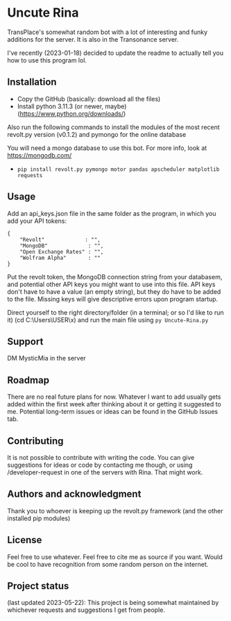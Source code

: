 # Uncute Rina

TransPlace's somewhat random bot with a lot of interesting and funky additions for the server.
It is also in the Transonance server.

I've recently (2023-01-18) decided to update the readme to actually tell you how to use this program lol.

## Installation

- Copy the GitHub (basically: download all the files)
- Install python 3.11.3 (or newer, maybe) (https://www.python.org/downloads/)

Also run the following commands to install the modules of the most recent revolt.py version (v0.1.2) and pymongo for the online database

You will need a mongo database to use this bot. For more info, look at https://mongodb.com/

- `pip install revolt.py pymongo motor pandas apscheduler matplotlib requests`

## Usage

Add an api_keys.json file in the same folder as the program, in which you add your API tokens:

```
{
    "Revolt"             : "",
    "MongoDB"             : "",
    "Open Exchange Rates" : "",
    "Wolfram Alpha"       : ""
}
```

Put the revolt token, the MongoDB connection string from your databasem, and potential other API keys you might want to use into this file. API keys don't have to have a value (an empty string), but they do have to be added to the file. Missing keys will give descriptive errors upon program startup.

Direct yourself to the right directory/folder (in a terminal; or so I'd like to run it) (cd C:\Users\USER\x\) and run the main file using `py Uncute-Rina.py`

## Support

DM MysticMia in the server

## Roadmap

There are no real future plans for now. Whatever I want to add usually gets added within the first week after thinking about it or getting it suggested to me. Potential long-term issues or ideas can be found in the GitHub Issues tab.

## Contributing

It is not possible to contribute with writing the code. You can give suggestions for ideas or code by contacting me though, or using /developer-request in one of the servers with Rina. That might work.

## Authors and acknowledgment
Thank you to whoever is keeping up the revolt.py framework (and the other installed pip modules)

## License
Feel free to use whatever. Feel free to cite me as source if you want. Would be cool to have recognition from some random person on the internet.

## Project status
(last updated 2023-05-22): This project is being somewhat maintained by whichever requests and suggestions I get from people.
